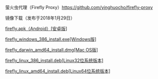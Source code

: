 萤火虫代理（Firefly Proxy）https://github.com/yinghuocho/firefly-proxy

镜像下载（发布于2018年1月29日）

[firefly.apk（Android）[安卓版]](https://coding.net/u/Download-Mirrors/p/Firefly-Proxy/git/raw/master/firefly.apk)

[firefly_windows_386_install.exe[Windows版]](https://coding.net/u/Download-Mirrors/p/Firefly-Proxy/git/raw/master/firefly_windows_386_install.exe)

[firefly_darwin_amd64_install.dmg[Mac OS版]](https://coding.net/u/Download-Mirrors/p/Firefly-Proxy/git/raw/master/firefly_darwin_amd64_install.dmg)

[firefly_linux_386_install.deb[Linux32位系统版本]](https://coding.net/u/Download-Mirrors/p/Firefly-Proxy/git/raw/master/firefly_linux_386_install.deb)

[firefly_linux_amd64_install.deb[Linux64位系统版本]](https://coding.net/u/Download-Mirrors/p/Firefly-Proxy/git/raw/master/firefly_linux_amd64_install.deb)
